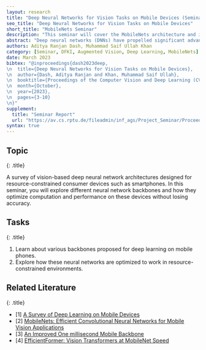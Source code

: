 ```yaml
---
layout: research
title: "Deep Neural Networks for Vision Tasks on Mobile Devices (Seminar)"
seo_title: "Deep Neural Networks for Vision Tasks on Mobile Devices"
short_title: "MobileNets Seminar"
description: "This seminar will cover the MobileNets architecture and its applications in vision tasks on mobile devices."
abstract: "Deep neural networks (DNNs) have propelled significant advancements in computer vision tasks, resulting in excellent and noticeable performance in the fields of image classification, object detection, semantic segmentation, and image generation. With the widespread use of mobile devices, there is a growing demand to deploy these DNNs directly on mobile platforms. However, deploying DNNs on resource-constrained devices such as smartphones gives rise to unique challenges because of limited computational resources, power constraints, network bandwidth, and memory limitations. This seminar report describes optimization techniques and advancements in adapting deep neural networks for mobile devices. The focus is on understanding the adaptations and optimization techniques employed to balance computation and performance without compromising accuracy. The report surveys various neural network backbones, including MobileNet, ShuffleNet, SqueezeNet, EfficientNet, MobileOne, and Mobile-Former, highlighting their architectural features and efficiency strategies. The practical implementation of these architectures in various applications substantiates their efficacy in Computer Vision tasks. This report provides valuable insights for selecting and implementing vision-based models on consumer devices by exploring the optimization approaches and advancements in resource-optimized deep neural networks."
authors: Aditya Ranjan Dash, Muhammad Saif Ullah Khan
category: [Seminar, DFKI, Augmented Vision, Deep Learning, MobileNets]
date: March 2023
bibtex: "@inproceedings{dash2023deep,
\n  title={Deep Neural Networks for Vision Tasks on Mobile Devices},
\n  author={Dash, Aditya Ranjan and Khan, Muhammad Saif Ullah},
\n  booktitle={Proceedings of the Computer Vision and Deep Learning (CVDL) Course},
\n  month={October},
\n  year={2023},
\n  pages={3-10}
\n}"
supplement:
  title: "Seminar Report"
  url: "https://av.cs.rptu.de/fileadmin/inf_ags/Project_Seminar/Proceedings_CVDL_SS2023.pdf#page=3.00"
syntax: true
---
```


## Topic
{: .title}

A survey of vision-based deep neural network architectures designed for resource-constrained consumer devices such as smartphones. In this seminar, you will explore different neural network backbones and how they optimize computation and performance on these devices without losing accuracy.

## Tasks
{: .title}

1. Learn about various backbones proposed for deep learning
on mobile phones.
2. Explore how these neural networks are optimized to work
in resource-constrained environments.


## Related Literature
{: .title}

- [1] [A Survey of Deep Learning on Mobile Devices](https://ieeexplore.ieee.org/document/9733049)
- [2] [MobileNets: Efficient Convolutional Neural Networks for Mobile Vision Applications](https://arxiv.org/abs/1704.04861)
- [3] [An Improved One millisecond Mobile Backbone](https://arxiv.org/abs/2206.04040)
- [4] [EfficientFormer: Vision Transformers at MobileNet Speed](https://arxiv.org/abs/2206.01191)